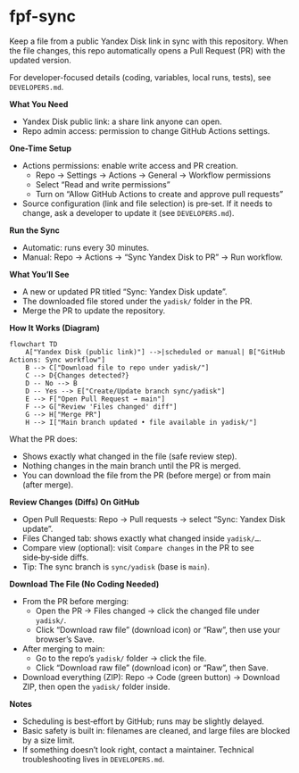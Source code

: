 # fpf-sync

Keep a file from a public Yandex Disk link in sync with this repository. When the file changes, this repo automatically opens a Pull Request (PR) with the updated version.

For developer-focused details (coding, variables, local runs, tests), see `DEVELOPERS.md`.

**What You Need**
- Yandex Disk public link: a share link anyone can open.
- Repo admin access: permission to change GitHub Actions settings.

**One-Time Setup**
- Actions permissions: enable write access and PR creation.
  - Repo → Settings → Actions → General → Workflow permissions
  - Select “Read and write permissions”
  - Turn on “Allow GitHub Actions to create and approve pull requests”
- Source configuration (link and file selection) is pre‑set. If it needs to change, ask a developer to update it (see `DEVELOPERS.md`).

**Run the Sync**
- Automatic: runs every 30 minutes.
- Manual: Repo → Actions → “Sync Yandex Disk to PR” → Run workflow.

**What You’ll See**
- A new or updated PR titled “Sync: Yandex Disk update”.
- The downloaded file stored under the `yadisk/` folder in the PR.
- Merge the PR to update the repository.

**How It Works (Diagram)**

```mermaid
flowchart TD
    A["Yandex Disk (public link)"] -->|scheduled or manual| B["GitHub Actions: Sync workflow"]
    B --> C["Download file to repo under yadisk/"]
    C --> D{Changes detected?}
    D -- No --> B
    D -- Yes --> E["Create/Update branch sync/yadisk"]
    E --> F["Open Pull Request → main"]
    F --> G["Review 'Files changed' diff"]
    G --> H["Merge PR"]
    H --> I["Main branch updated • file available in yadisk/"]
```

What the PR does:
- Shows exactly what changed in the file (safe review step).
- Nothing changes in the main branch until the PR is merged.
- You can download the file from the PR (before merge) or from main (after merge).

**Review Changes (Diffs) On GitHub**
- Open Pull Requests: Repo → Pull requests → select “Sync: Yandex Disk update”.
- Files Changed tab: shows exactly what changed inside `yadisk/…`.
- Compare view (optional): visit `Compare changes` in the PR to see side‑by‑side diffs.
- Tip: The sync branch is `sync/yadisk` (base is `main`).

**Download The File (No Coding Needed)**
- From the PR before merging:
  - Open the PR → Files changed → click the changed file under `yadisk/`.
  - Click “Download raw file” (download icon) or “Raw”, then use your browser’s Save.
- After merging to main:
  - Go to the repo’s `yadisk/` folder → click the file.
  - Click “Download raw file” (download icon) or “Raw”, then Save.
- Download everything (ZIP): Repo → Code (green button) → Download ZIP, then open the `yadisk/` folder inside.

**Notes**
- Scheduling is best‑effort by GitHub; runs may be slightly delayed.
- Basic safety is built in: filenames are cleaned, and large files are blocked by a size limit.
 - If something doesn’t look right, contact a maintainer. Technical troubleshooting lives in `DEVELOPERS.md`.
